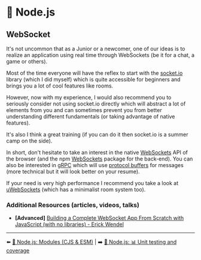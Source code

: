 # 🐢 Node.js

## WebSocket

It's not uncommon that as a Junior or a newcomer, one of our ideas is to realize an application using real time through WebSockets (be it for a chat, a game or others).

Most of the time everyone will have the reflex to start with the [socket.io](https://socket.io/) library (which I did myself) which is quite accessible for beginners and brings you a lot of cool features like rooms.

However, now with my experience, I would also recommend you to seriously consider not using socket.io directly which will abstract a lot of elements from you and can sometimes prevent you from better understanding different fundamentals (or taking advantage of native features).

It's also I think a great training (if you can do it then socket.io is a summer camp on the side).

In short, don't hesitate to take an interest in the native [WebSockets](https://developer.mozilla.org/fr/docs/Web/API/WebSockets_API) API of the browser (and the npm [WebSockets](https://www.npmjs.com/package/websocket) package for the back-end). You can also be interested in [gRPC](https://www.youtube.com/watch?v=fl9AZieRUaw) which will use [protocol buffers](https://developers.google.com/protocol-buffers) for messages (more technical but it will look better on your resume).

If your need is very high performance I recommend you take a look at [uWebSockets](https://github.com/uNetworking/uWebSockets.js) (which has a minimalist room system too).

### Additional Resources (articles, videos, talks)

- **[Advanced]** [Building a Complete WebSocket App From Scratch with JavaScript (with no libraries) - Erick Wendel](https://www.youtube.com/watch?v=qFoFKLI3O8w)


---

⬅️ [🐢 Node.js: Modules (CJS & ESM)](./modules.md) |
➡️ [🐢 Node.js: 📊 Unit testing and coverage](./unit-testing-and-coverage.md)